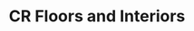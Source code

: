 ---
title: "CR Floors and Interiors"
url: /federal-way/cr-floors-and-interiors/
shop: Raumausstattung
---